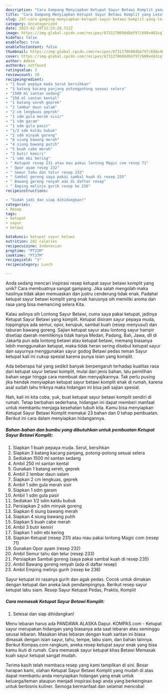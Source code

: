 ```yaml
---
description: "Cara Gampang Menyiapkan Ketupat Sayur Betawi Komplit yang Lezat Sekali"
title: "Cara Gampang Menyiapkan Ketupat Sayur Betawi Komplit yang Lezat Sekali"
slug: 247-cara-gampang-menyiapkan-ketupat-sayur-betawi-komplit-yang-lezat-sekali
category: Uncategorized
date: 2023-02-28T12:23:20.712Z
image: https://img-global.cpcdn.com/recipes/6731270698dbbf97/680x482cq70/ketupat-sayur-betawi-komplit-foto-resep-utama.jpg
hideToc: false
enableToc: true
enableTocContent: false
thumbnail: https://img-global.cpcdn.com/recipes/6731270698dbbf97/680x482cq70/ketupat-sayur-betawi-komplit-foto-resep-utama.jpg
cover: https://img-global.cpcdn.com/recipes/6731270698dbbf97/680x482cq70/ketupat-sayur-betawi-komplit-foto-resep-utama.jpg
author: Admin
authorAv: notfound
ratingvalue: 3
reviewcount: 20
recipeingredient:
- "1 buah pepaya muda Serut bersihkan"
- "3 batang kacang panjang potongpotong sesuai selera"
- "1500 ml santan sedang"
- "250 ml santan kental"
- "1 batang sereh geprek"
- "2 lembar daun salam"
- "2 cm lengkuas geprek"
- "1 sdm gula merah sisir"
- "1 sdm garam"
- "1 sdm gula pasir"
- "1/2 sdm kaldu bubuk"
- "2 sdm minyak goreng"
- "6 siung bawang merah"
- "4 siung bawang putih"
- "5 buah cabe merah"
- "3 butir kemiri"
- "1 sdm ebi kering"
- " Ketupat resep 231 atau mau pakai lontong Magic com resep 71"
- " Opor ayam resep 232"
- " Semur tahu dan telur resep 233"
- " Sambal goreng saya pakai sambal kuah di resep 235"
- " Bawang goreng renyah ada di daftar resep"
- " Emping melinjo gurih resep ke 236"
recipeinstructions:

- "Sudah jadi dan siap dihidangkan!"
categories:
- Resep
tags:
- ketupat
- sayur
- betawi

katakunci: ketupat sayur betawi 
nutrition: 242 calories
recipecuisine: Indonesian
preptime: "PT22M"
cooktime: "PT37M"
recipeyield: "3"
recipecategory: Lunch

---
```





Anda sedang mencari inspirasi resep ketupat sayur betawi komplit yang unik? Cara membuatnya sangat gampang. Jika salah mengolah maka hasilnya tidak akan memuaskan dan justru cenderung tidak enak. Padahal ketupat sayur betawi komplit yang enak harusnya sih memiliki aroma dan rasa yang bisa memancing selera Kita.





Kalau aslinya sih Lontong Sayur Betawi, cuma saya pakai ketupat, jadinya Ketupat Sayur Betawi yang komplit. Ketupat disiram sayur pepaya muda, toppingnya ada semur, opor, kerupuk, sambal kuah (resep menyusul) dan taburan bawang goreng. Sajian ketupat sayur atau lontong sayur hampir disetiap daerah memilikinya tidak hanya Medan, Padang, Bali, Jawa, dll di Jakarta pun ada lontong betawi atau ketupat betawi, memang biasanya lebih menggunakan ketupat, maka tidak heran sering disebut ketupat sayur dan sayurnya menggunakan sayur godog Betawi pedas teman Sayur ketupat kali ini cukup spesial karena punya isian yang komplit.

Ada beberapa hal yang sedikit banyak berpengaruh terhadap kualitas rasa dari ketupat sayur betawi komplit, mulai dari jenis bahan, lalu pemilihan bahan segar hingga cara membuat dan menyajikannya. Tak perlu pusing jika hendak menyiapkan ketupat sayur betawi komplit enak di rumah, karena asal sudah tahu triknya maka hidangan ini bisa jadi sajian spesial.






Nah, kali ini kita coba, yuk, buat ketupat sayur betawi komplit sendiri di rumah. Tetap berbahan sederhana, hidangan ini dapat memberi manfaat untuk membantu menjaga kesehatan tubuh kita. Kamu bisa menyiapkan Ketupat Sayur Betawi Komplit memakai 23 bahan dan 0 tahap pembuatan. Berikut ini cara dalam menyiapkan hidangannya.

<!--inarticleads1-->

##### Bahan-bahan dan bumbu yang dibutuhkan untuk pembuatan Ketupat Sayur Betawi Komplit:

1. Siapkan 1 buah pepaya muda. Serut, bersihkan
1. Siapkan 3 batang kacang panjang, potong-potong sesuai selera
1. Sediakan 1500 ml santan sedang
1. Ambil 250 ml santan kental
1. Gunakan 1 batang sereh, geprek
1. Ambil 2 lembar daun salam
1. Siapkan 2 cm lengkuas, geprek
1. Ambil 1 sdm gula merah sisir
1. Siapkan 1 sdm garam
1. Ambil 1 sdm gula pasir
1. Sediakan 1/2 sdm kaldu bubuk
1. Persiapkan 2 sdm minyak goreng
1. Siapkan 6 siung bawang merah
1. Siapkan 4 siung bawang putih
1. Siapkan 5 buah cabe merah
1. Ambil 3 butir kemiri
1. Siapkan 1 sdm ebi kering
1. Siapkan  Ketupat (resep 231) atau mau pakai lontong Magic com (resep 71)
1. Gunakan  Opor ayam (resep 232)
1. Ambil  Semur tahu dan telur (resep 233)
1. Persiapkan  Sambal goreng (saya pakai sambal kuah di resep 235)
1. Ambil  Bawang goreng renyah (ada di daftar resep)
1. Ambil  Emping melinjo gurih (resep ke 236)


Sayur ketupat ini rasanya gurih dan agak pedas. Cocok untuk dimakan dengan ketupat dan aneka lauk pendampingnya. Berikut resep sayur ketupat labu siam. Resep Sayur Ketupat Pedas, Praktis, Komplit 

<!--inarticleads2-->

##### Cara memasak Ketupat Sayur Betawi Komplit:


1. Selesai dan siap dihidangkan!

Menu lebaran harus ada PANDAWA ALASKA Dapur. KOMPAS.com - Ketupat sayur merupakan hidangan yang biasanya ada saat lebaran atau seminggu seusai lebaran. Masakan khas lebaran dengan kuah santan ini biasa dimasak dengan isian sayur, tahu, tempe, labu siam, dan bahan lainnya. Berikut Kompas.com rangkum, aneka resep ketupat sayur enak yang bisa kamu ikuti di rumah. Cara memasak sayur ketupat khas Betawi Memasak kuah sayur ketupat sangat mudah. 

Terima kasih telah membaca resep yang kami tampilkan di sini. Besar harapan kami, olahan Ketupat Sayur Betawi Komplit yang mudah di atas dapat membantu anda menyiapkan hidangan yang enak untuk keluarga/teman ataupun menjadi inspirasi bagi anda yang berkeinginan untuk berbisnis kuliner. Semoga bermanfaat dan selamat mencoba!
